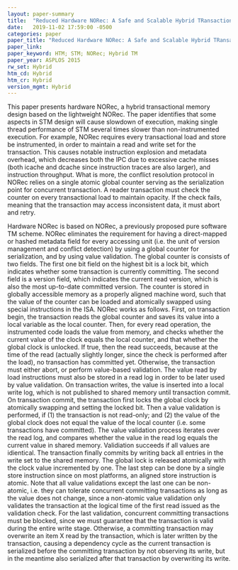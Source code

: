 ```yaml
---
layout: paper-summary
title:  "Reduced Hardware NORec: A Safe and Scalable Hybrid TRansactional Memory"
date:   2019-11-02 17:59:00 -0500
categories: paper
paper_title: "Reduced Hardware NORec: A Safe and Scalable Hybrid TRansactional Memory"
paper_link: 
paper_keyword: HTM; STM; NORec; Hybrid TM
paper_year: ASPLOS 2015
rw_set: Hybrid
htm_cd: Hybrid
htm_cr: Hybrid
version_mgmt: Hybrid
---
```


This paper presents hardware NORec, a hybrid transactional memory design based on the lightweight NORec. The paper identifies
that some aspects in STM design will cause slowdown of execution, making single thread performance of STM several times slower
than non-instrumented execution. For example, NORec requires every transactional load and store be instrumented, in order 
to maintain a read and write set for the transaction. This causes notable instruction explosion and metadata overhead, which
decreases both the IPC due to excessive cache misses (both icache and dcache since instruction traces are also larger),
and instruction throughput. What is more, the conflict resolution protocol in NORec relies on a single atomic global counter
serving as the serialization point for concurrent transaction. A reader transaction must check the counter on every transactional
load to maintain opacity. If the check fails, meaning that the transaction may access inconsistent data, it must abort 
and retry.

Hardware NORec is based on NORec, a previously proposed pure software TM scheme. NORec eliminates the requirement for 
having a direct-mapped or hashed metadata field for every accessing unit (i.e. the unit of version management and conflict
detection) by using a global counter for serialization, and by using value validation. The global counter is consists of 
two fields. The first one bit field on the highest bit is a lock bit, which indicates whether some transaction is currently 
committing. The second field is a version field, which indicates the current read version, which is also the most up-to-date 
committed version. The counter is stored in globally accessible memory as a properly aligned machine word, such that the 
value of the counter can be loaded and atomically swapped using special instructions in the ISA. NORec works as follows. 
First, on transaction begin, the transaction reads the global counter and saves its value into a local variable as the 
local counter. Then, for every read operation, the instrumented code loads the value from memory, and checks whether the 
current value of the clock equals the local counter, and that whether the global clock is unlocked. If true, then the read 
succeeds, because at the time of the read (actually slightly longer, since the check is performed after the load), no
transaction has committed yet. Otherwise, the transaction must either abort, or perform value-based validation. The 
value read by load instructions must also be stored in a read log in order to be later used by value validation. On transaction
writes, the value is inserted into a local write log, which is not published to shared memory until transaction commit.
On transaction commit, the transaction first locks the global clock by atomically swapping and setting the locked bit.
Then a value validation is performed, if (1) the transaction is not read-only; and (2) the value of the global clock
does not equal the value of the local counter (i.e. some transactions have committed). The value validation process iterates 
over the read log, and compares whether the value in the read log equals the current value in shared memory. Validiation 
succeeds if all values are idientical. The transaction finally commits by writing back all entries in the write set to 
the shared memory. The global lock is released atomically with the clock value incremented by one. The last step can be 
done by a single store instruction since on most platforms, an aligned store instruction is atomic. Note that all value
validations except the last one can be non-atomic, i.e. they can tolerate concurrent committing transactions as long as 
the value does not change, since a non-atomic value validation only validates the transaction at the logical time
of the first read issued as the validation check. For the last validation, concurrent committing transactions must be blocked,
since we must guarantee that the transaction is valid during the entire write stage. Otherwise, a committing transaction may
overwrite an item X read by the transaction, which is later written by the transaction, causing a dependency cycle as the 
current transaction is serialized before the committing transaction by not observing its write, but in the meantime also
serialized after that transaction by overwriting its write.

